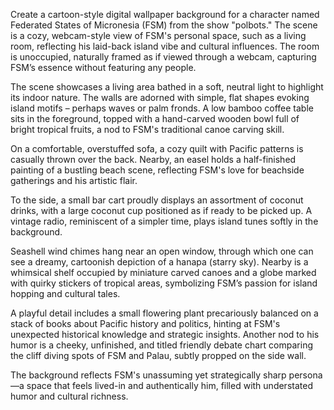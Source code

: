 Create a cartoon-style digital wallpaper background for a character named Federated States of Micronesia (FSM) from the show "polbots." The scene is a cozy, webcam-style view of FSM's personal space, such as a living room, reflecting his laid-back island vibe and cultural influences. The room is unoccupied, naturally framed as if viewed through a webcam, capturing FSM’s essence without featuring any people.

The scene showcases a living area bathed in a soft, neutral light to highlight its indoor nature. The walls are adorned with simple, flat shapes evoking island motifs – perhaps waves or palm fronds. A low bamboo coffee table sits in the foreground, topped with a hand-carved wooden bowl full of bright tropical fruits, a nod to FSM's traditional canoe carving skill.

On a comfortable, overstuffed sofa, a cozy quilt with Pacific patterns is casually thrown over the back. Nearby, an easel holds a half-finished painting of a bustling beach scene, reflecting FSM's love for beachside gatherings and his artistic flair. 

To the side, a small bar cart proudly displays an assortment of coconut drinks, with a large coconut cup positioned as if ready to be picked up. A vintage radio, reminiscent of a simpler time, plays island tunes softly in the background.

Seashell wind chimes hang near an open window, through which one can see a dreamy, cartoonish depiction of a hanapa (starry sky). Nearby is a whimsical shelf occupied by miniature carved canoes and a globe marked with quirky stickers of tropical areas, symbolizing FSM’s passion for island hopping and cultural tales. 

A playful detail includes a small flowering plant precariously balanced on a stack of books about Pacific history and politics, hinting at FSM's unexpected historical knowledge and strategic insights. Another nod to his humor is a cheeky, unfinished, and titled friendly debate chart comparing the cliff diving spots of FSM and Palau, subtly propped on the side wall.

The background reflects FSM's unassuming yet strategically sharp persona—a space that feels lived-in and authentically him, filled with understated humor and cultural richness.